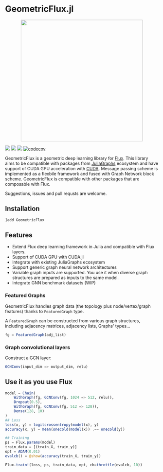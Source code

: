 # GeometricFlux.jl

<p align="center">
<img width="400px" src="https://github.com/FluxML/GeometricFlux.jl/raw/master/logos/logo.png"/>
</p>

[![](https://img.shields.io/badge/docs-stable-blue.svg)](https://fluxml.ai/GeometricFlux.jl/stable)
[![](https://img.shields.io/badge/docs-dev-blue.svg)](https://fluxml.ai/GeometricFlux.jl/dev)
![](https://github.com/FluxML/GeometricFlux.jl/actions/workflows/ci.yml/badge.svg)
[![codecov](https://codecov.io/gh/FluxML/GeometricFlux.jl/branch/master/graph/badge.svg)](https://codecov.io/gh/FluxML/GeometricFlux.jl)

GeometricFlux is a geometric deep learning library for [Flux](https://github.com/FluxML/Flux.jl). This library aims to be compatible with packages from [JuliaGraphs](https://github.com/JuliaGraphs) ecosystem and have support of CUDA GPU acceleration with [CUDA](https://github.com/JuliaGPU/CUDA.jl). Message passing scheme is implemented as a flexbile framework and fused with Graph Network block scheme. GeometricFlux is compatible with other packages that are composable with Flux.

Suggestions, issues and pull requsts are welcome.

## Installation

```julia
]add GeometricFlux
```

## Features

* Extend Flux deep learning framework in Julia and compatible with Flux layers.
* Support of CUDA GPU with CUDA.jl
* Integrate with existing JuliaGraphs ecosystem
* Support generic graph neural network architectures
* Variable graph inputs are supported. You use it when diverse graph structures are prepared as inputs to the same model.
* Integrate GNN benchmark datasets (WIP)

### Featured Graphs

GeometricFlux handles graph data (the topology plus node/vertex/graph features)
thanks to `FeaturedGraph` type.

A `FeaturedGraph` can be constructed from various graph structures, including
adjacency matrices, adjacency lists, Graphs' types...

```julia
fg = FeaturedGraph(adj_list)   
```

### Graph convolutional layers

Construct a GCN layer:

```julia
GCNConv(input_dim => output_dim, relu)
```

## Use it as you use Flux

```julia
model = Chain(
    WithGraph(fg, GCNConv(fg, 1024 => 512, relu)),
    Dropout(0.5),
    WithGraph(fg, GCNConv(fg, 512 => 128)),
    Dense(128, 10)
)
## Loss
loss(x, y) = logitcrossentropy(model(x), y)
accuracy(x, y) = mean(onecold(model(x)) .== onecold(y))

## Training
ps = Flux.params(model)
train_data = [(train_X, train_y)]
opt = ADAM(0.01)
evalcb() = @show(accuracy(train_X, train_y))

Flux.train!(loss, ps, train_data, opt, cb=throttle(evalcb, 10))
```
